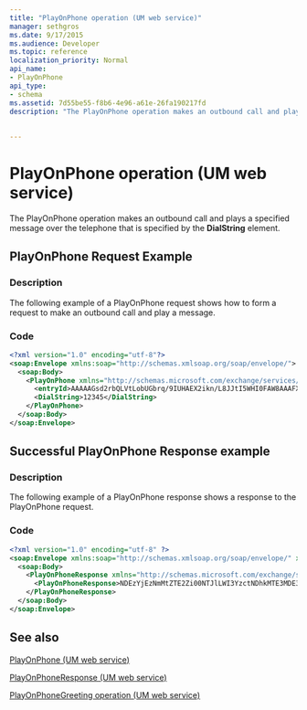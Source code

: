 ```yaml
---
title: "PlayOnPhone operation (UM web service)"
manager: sethgros
ms.date: 9/17/2015
ms.audience: Developer
ms.topic: reference
localization_priority: Normal
api_name:
- PlayOnPhone
api_type:
- schema
ms.assetid: 7d55be55-f8b6-4e96-a61e-26fa190217fd
description: "The PlayOnPhone operation makes an outbound call and plays a specified message over the telephone that is specified by the DialString element."
 
 
---
```


# PlayOnPhone operation (UM web service)

The PlayOnPhone operation makes an outbound call and plays a specified message over the telephone that is specified by the **DialString** element. 
  
## PlayOnPhone Request Example

### Description

The following example of a PlayOnPhone request shows how to form a request to make an outbound call and play a message.
  
### Code

```XML
<?xml version="1.0" encoding="utf-8"?>
<soap:Envelope xmlns:soap="http://schemas.xmlsoap.org/soap/envelope/">
  <soap:Body>
    <PlayOnPhone xmlns="http://schemas.microsoft.com/exchange/services/2006/messages">
      <entryId>AAAAAGsd2rbQLVtLobUGbrq/9IUHAEX2ikn/L8JJtI5WHI0FAW8AAAFXHhsAACxVpEl+KVVLl957wp//x6UAGAetcDUAAA==</entryId>
      <DialString>12345</DialString>
    </PlayOnPhone>
  </soap:Body>
</soap:Envelope>
```

## Successful PlayOnPhone Response example

### Description

The following example of a PlayOnPhone response shows a response to the PlayOnPhone request.
  
### Code

```XML
<?xml version="1.0" encoding="utf-8" ?> 
<soap:Envelope xmlns:soap="http://schemas.xmlsoap.org/soap/envelope/" xmlns:xsi="http://www.w3.org/2001/XMLSchema-instance" xmlns:xsd="http://www.w3.org/2001/XMLSchema">
  <soap:Body>
    <PlayOnPhoneResponse xmlns="http://schemas.microsoft.com/exchange/services/2006/messages">
      <PlayOnPhoneResponse>NDEzYjEzNmMtZTE2Zi00NTJlLWI3YzctNDhkMTE3MDE3YjlmQGRmLWV1bS0wMS5leGNoYW5nZS5jb3JwLm1pY3Jvc29mdC5jb20=</PlayOnPhoneResponse> 
    </PlayOnPhoneResponse>
  </soap:Body>
</soap:Envelope>
```

## See also



[PlayOnPhone (UM web service)](playonphone-um-web-service.md)
  
[PlayOnPhoneResponse (UM web service)](playonphoneresponse-um-web-service.md)
  
[PlayOnPhoneGreeting operation (UM web service)](playonphonegreeting-operation-um-web-service.md)

